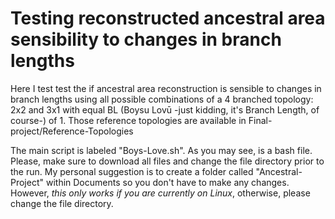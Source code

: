 # Testing reconstructed ancestral area sensibility to changes in branch lengths 
Here I test test the if ancestral area reconstruction is sensible to changes in branch lengths using all possible combinations of a 4 branched topology: 2x2 and 3x1 with equal BL (Boysu Lovū -just kidding, it's Branch Length, of course-) of 1. Those reference topologies are available in Final-project/Reference-Topologies

The main script is labeled "Boys-Love.sh". As you may see, is a bash file. Please, make sure to download all files and change the file directory prior to the run. My personal suggestion is to create a folder called "Ancestral-Project" within Documents so you don't have to make any changes. However, *this only works if you are currently on Linux*, otherwise, please change the file directory.
